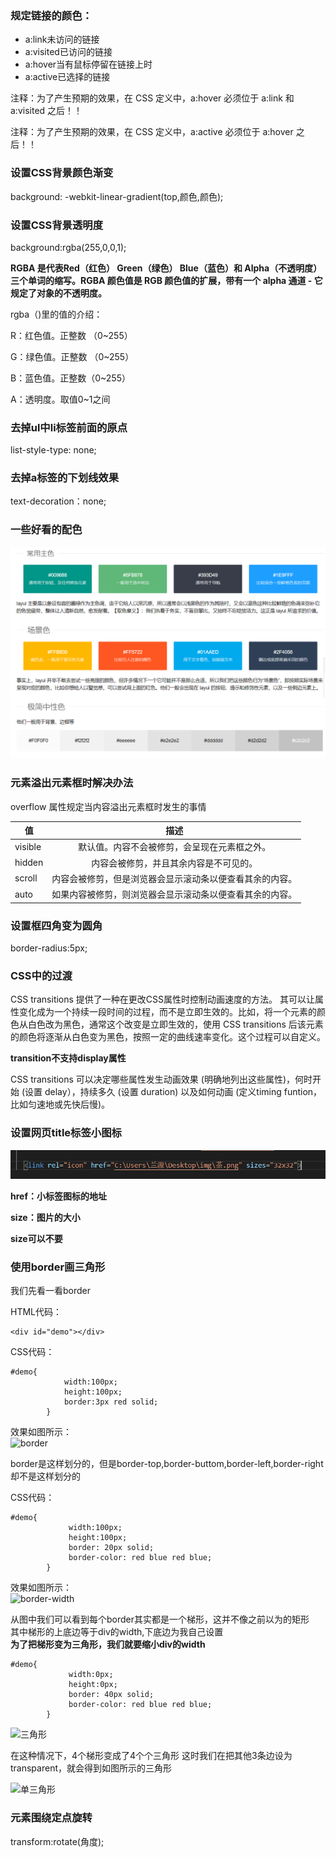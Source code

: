 ### 规定链接的颜色：
   - a:link未访问的链接
   - a:visited已访问的链接
   - a:hover当有鼠标停留在链接上时
   - a:active已选择的链接
   
   注释：为了产生预期的效果，在 CSS 定义中，a:hover 必须位于 a:link 和 a:visited 之后！！

   注释：为了产生预期的效果，在 CSS 定义中，a:active 必须位于 a:hover 之后！！
   
### 设置CSS背景颜色渐变

background: -webkit-linear-gradient(top,颜色,颜色);

### 设置CSS背景透明度

background:rgba(255,0,0,1);

**RGBA 是代表Red（红色） Green（绿色） Blue（蓝色）和 Alpha（不透明度）三个单词的缩写。RGBA 颜色值是 RGB 颜色值的扩展，带有一个 alpha 通道 - 它规定了对象的不透明度。**

rgba（)里的值的介绍：

R：红色值。正整数 （0~255）

G：绿色值。正整数 （0~255）

B：蓝色值。正整数（0~255）

A：透明度。取值0~1之间

### 去掉ul中li标签前面的原点

list-style-type: none;

### 去掉a标签的下划线效果

text-decoration：none;

### 一些好看的配色

![好看的配色](https://github.com/LanYuan123/JAVA/blob/master/%E5%89%8D%E7%AB%AF/img/%E9%A2%9C%E8%89%B2.png)

### 元素溢出元素框时解决办法

overflow 属性规定当内容溢出元素框时发生的事情

值| 描述
--|:--:
visible | 默认值。内容不会被修剪，会呈现在元素框之外。
hidden | 内容会被修剪，并且其余内容是不可见的。
scroll | 内容会被修剪，但是浏览器会显示滚动条以便查看其余的内容。
auto | 如果内容被修剪，则浏览器会显示滚动条以便查看其余的内容。

### 设置框四角变为圆角

border-radius:5px;

### CSS中的过渡

CSS transitions 提供了一种在更改CSS属性时控制动画速度的方法。 其可以让属性变化成为一个持续一段时间的过程，而不是立即生效的。比如，将一个元素的颜色从白色改为黑色，通常这个改变是立即生效的，使用 CSS transitions 后该元素的颜色将逐渐从白色变为黑色，按照一定的曲线速率变化。这个过程可以自定义。

**transition不支持display属性**

CSS transitions 可以决定哪些属性发生动画效果 (明确地列出这些属性)，何时开始 (设置 delay），持续多久 (设置 duration) 以及如何动画 (定义timing funtion，比如匀速地或先快后慢)。

### 设置网页title标签小图标

![title小图标](https://github.com/LanYuan123/JAVA/blob/master/%E5%89%8D%E7%AB%AF/img/title%E6%A0%87%E7%AD%BE.png)

**href：小标签图标的地址**

**size：图片的大小**

**size可以不要**

### 使用border画三角形

我们先看一看border

HTML代码：
```
<div id="demo"></div>
```
CSS代码：
```
#demo{
            width:100px;
            height:100px;
            border:3px red solid;
        }
```
效果如图所示：</br>
![border](https://github.com/LanYuan123/Java_Web/blob/master/%E5%89%8D%E7%AB%AF/img/border.png)

border是这样划分的，但是border-top,border-buttom,border-left,border-right却不是这样划分的

CSS代码：
```
#demo{
             width:100px;  
             height:100px;  
             border: 20px solid;  
             border-color: red blue red blue; 
        }
```

效果如图所示：</br>
![border-width](https://github.com/LanYuan123/Java_Web/blob/master/%E5%89%8D%E7%AB%AF/img/border-width.png)

从图中我们可以看到每个border其实都是一个梯形，这并不像之前以为的矩形</br>
其中梯形的上底边等于div的width,下底边为我自己设置</br>
**为了把梯形变为三角形，我们就要缩小div的width** </br>

```
#demo{
             width:0px;  
             height:0px;  
             border: 40px solid;  
             border-color: red blue red blue; 
        }
```

![三角形](https://github.com/LanYuan123/Java_Web/blob/master/%E5%89%8D%E7%AB%AF/img/%E4%B8%89%E8%A7%92%E5%BD%A2.png)

在这种情况下，4个梯形变成了4个个三角形
这时我们在把其他3条边设为transparent，就会得到如图所示的三角形

![单三角形](https://github.com/LanYuan123/Java_Web/blob/master/%E5%89%8D%E7%AB%AF/img/%E5%8D%95%E4%B8%AA%E4%B8%89%E8%A7%92%E5%BD%A2.png)

### 元素围绕定点旋转

transform:rotate(角度);
